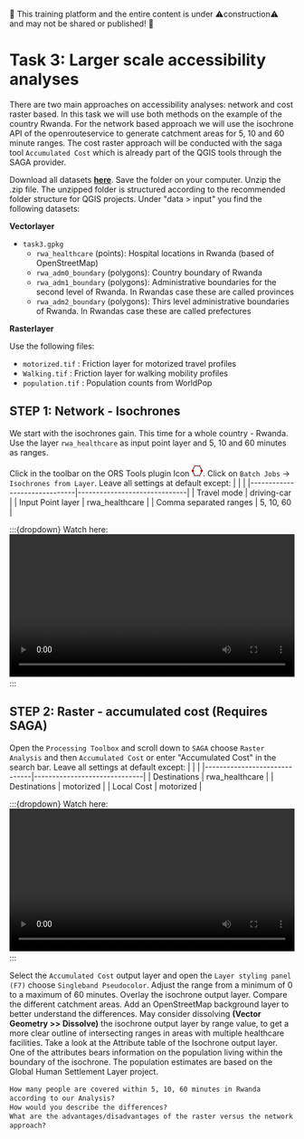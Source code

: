 🚧 This training platform and the entire content is under ⚠️construction⚠️ and may not be shared or published! 🚧

# Task 3: Larger scale accessibility analyses

There are two main approaches on accessibility analyses: network and cost raster based. In this task we will use both methods on the example of the country Rwanda. For the network based approach we will use the isochrone API of the openrouteservice to generate catchment areas for 5, 10 and 60 minute ranges. The cost raster approach will be conducted with the saga tool `Accumulated Cost` which is already part of the QGIS tools through the SAGA provider. 


Download all datasets __[here](https://nexus.heigit.org/repository/gis-training-resource-center/Modul_9/Modul_9_Exercise_3_larger_scale_access_analysis/Modul_9_Exercise_3.zip)__. 
 Save the folder on your computer. 
 Unzip the .zip file. The unzipped folder is structured according to the recommended folder structure for QGIS projects. 
 Under "data > input" you find the following datasets:

**Vectorlayer**

- `task3.gpkg`
  - `rwa_healthcare` (points): Hospital locations in Rwanda (based of OpenStreetMap)
  - `rwa_adm0_boundary` (polygons): Country boundary of Rwanda
  - `rwa_adm1_boundary` (polygons): Administrative boundaries for the second level of Rwanda. In Rwandas case these are called provinces
  - `rwa_adm2_boundary` (polygons):  Thirs level administrative boundaries of Rwanda. In Rwandas case these are called prefectures


**Rasterlayer**

Use the following files:
- `motorized.tif` : Friction layer for motorized travel profiles
- `Walking.tif` : Friction layer for walking mobility profiles
- `population.tif` : Population counts from WorldPop
 
## STEP 1: Network - Isochrones
We start with the isochrones gain. This time for a whole country - Rwanda. Use the layer `rwa_healthcare` as input point layer and 5, 10 and 60 minutes as ranges.

Click in the toolbar on the ORS Tools plugin Icon <img src="https://github.com/GIScience/gis-training-resource-center/raw/main/fig/icon_ORS_tools_plugin.png" alt="Icon" width="20" height="20">. Click on `Batch Jobs` -> `Isochrones from Layer`.
Leave all settings at default except:
|                              |                              |
|------------------------------|------------------------------|
| Travel mode                  | driving-car                  |
| Input Point layer            | rwa_healthcare               |
| Comma separated ranges       | 5, 10, 60                    |


:::{dropdown} Watch here:
<video width="100%" controls src="https://github.com/GIScience/gis-training-resource-center/raw/main/fig/modul_9_task3_1.mp4"></video>
:::


## STEP 2: Raster - accumulated cost (Requires SAGA)

Open the `Processing Toolbox` and scroll down to `SAGA` choose `Raster Analysis` and then `Accumulated Cost` or enter "Accumulated Cost" in the search bar. 
Leave all settings at default except:
|                              |                              |
|------------------------------|------------------------------|
| Destinations                 | rwa_healthcare               |
| Destinations                 | motorized                    |
| Local Cost                   | motorized                    |


:::{dropdown} Watch here:
<video width="100%" controls src="https://github.com/GIScience/gis-training-resource-center/raw/main/fig/modul_9_task3_2.mp4"></video>
:::

Select the `Accumulated Cost` output layer and open the `Layer styling panel (F7)` choose `Singleband Pseudocolor`. Adjust the range from a minimum of 0 to a maximum of 60 minutes. Overlay the isochrone output layer. Compare the different catchment areas. Add an OpenStreetMap background layer to better understand the differences. May consider dissolving **(Vector Geometry >> Dissolve)** the isochrone output layer by range value, to get a more clear outline of intersecting ranges in areas with multiple healthcare facilities.
Take a look at the Attribute table of the Isochrone output layer. One of the attributes bears information on the population living within the boundary of the isochrone. The population estimates are based on the Global Human Settlement Layer project. 

`````{admonition} Question
How many people are covered within 5, 10, 60 minutes in Rwanda according to our Analysis?
How would you describe the differences? 
What are the advantages/disadvantages of the raster versus the network approach?
`````

